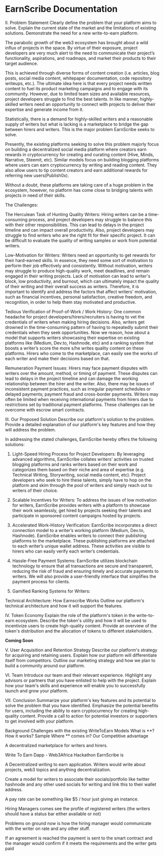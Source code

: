 # EarnScribe Documentation

II. Problem Statement
Clearly define the problem that your platform aims to solve.
Explain the current state of the market and the limitations of existing solutions.
Demonstrate the need for a new write-to-earn platform.

The parabolic growth of the web3 ecosystem has brought about a wild influx of projects in the space. By virtue of their exposure, project developers are very much alert to the need to communicate their project’s functionality, aspirations, and roadmaps, and market their products to their target audience.

This is achieved through diverse forms of content creation (i.e. articles, blog posts, social media content, whitepaper documentation, code repository writeups, etc.). The ultimate idea here is that every project needs written content to fuel its product marketing campaigns and to engage with its community. However, due to limited team sizes and available resources, project developers struggle to find the best talents. In like manner, highly-skilled writers need an opportunity to connect with projects to deliver their expertise and generate income from it.

Statistically, there is a demand for highly-skilled writers and a reasonable supply of writers but what is lacking is a marketplace to bridge the gap between hirers and writers. This is the major problem EarnScribe seeks to solve.

Presently, the existing platforms seeking to solve this problem majorly focus on building a decentralized social media platform where creators earn rewards in cryptocurrency for creating and curating content (Hive, Minds, Narrative, Steemit, etc). Similar models focus on building blogging platforms where users can earn cryptocurrency by writing and reading content. They also allow users to tip content creators and earn additional rewards for referring new users(Publish0x).

Without a doubt, these platforms are taking care of a huge problem in the ecosystem, however, no platform has come close to bridging talents with projects in need of their skills.

The Challenges:

The Herculean Task of Hunting Quality Writers: Hiring writers can be a time-consuming process, and project developers may struggle to balance this with their other responsibilities. This can lead to delays in the project timeline and can impact overall productivity.
Also, project developers may struggle to find writers who are the right fit for their specific project. It can be difficult to evaluate the quality of writing samples or work from potential writers.

Low-Motivation for Writers: Writers need an opportunity to get rewards for their hard-earned skills. In essence, they need some sort of motivation to perform their job effectively and consistently. Without motivation, writers may struggle to produce high-quality work, meet deadlines, and remain engaged in their writing projects. Lack of motivation can lead to writer's block, low productivity, and burnout, which can ultimately impact the quality of their writing and their overall success as writers. Therefore, it is important to identify and address the factors that affect writers' motivation, such as financial incentives, personal satisfaction, creative freedom, and recognition, in order to help them stay motivated and productive.

Tedious Verification of Proof-of-Work / Work History: One common headache for project developers/hirers/recruiters is having to vet the credentials of writers when making hiring decisions. Also, writers get drowned in the time-consuming pattern of having to repeatedly submit their credentials when they seek opportunities. Now we reason, how about a model that supports writers showcasing their expertise on existing platforms like (Medium, Dev.to, Hashnode, etc) and a ranking system that boosts a writer’s score the more s/he writes quality content on these platforms. Hirers who come to the marketplace, can easily see the works of each writer and make their decisions based on that.

Remuneration Payment Issues: Hirers may face payment disputes with writers over the amount, method, or timing of payment. These disputes can lead to delays in the project timeline and can damage the working relationship between the hirer and the writer. Also, there may be issues of inconsistent payment practices, such as irregular payment schedules or delayed payments; payment fraud and cross-border payments. Writers may often be limited when receiving international payments from hirers due to restrictions set by traditional payment platforms. These challenges can be overcome with escrow smart contracts.

III. Our Proposed Solution
Describe our platform's solution to the problem.
Provide a detailed explanation of our platform's key features and how they will address the problem.

In addressing the stated challenges, EarnScribe hereby offers the following solutions:

1. Light-Speed Hiring Process for Project Developers: By leveraging advanced algorithms, EarnScribe collates writers’ activities on trusted blogging platforms and ranks writers based on their work and categorizes them based on their niche and area of expertise (e.g. Technical Writing, Storywriting, social media content, etc).
   Project developers who seek to hire these talents, simply have to hop on the platform and skim through the pool of writers and simply reach out to writers of their choice.

2. Scalable Incentives for Writers: To address the issues of low motivation for writers, EarnScribe provides writers with a platform to showcase their work seamlessly, get hired by projects seeking their talents and participate in sponsored content campaigns hosted by projects.

3) Accelerated Work-History Verification: EarnScribe incorporates a direct connection model to a writer’s working platform (Medium, Dev.to, Hashnode). EarnScribe enables writers to connect their publishing platforms to the marketplace. These publishing platforms are attached to each writer’s unique wallet address. These activities are visible to hirers who can easily verify each writer’s credentials.

4. Hassle-Free Payment Systems: EarnScribe utilizes blockchain technology to ensure that all transactions are secure and transparent, reducing the risk of fraud and ensuring timely and accurate payments to writers. We will also provide a user-friendly interface that simplifies the payment process for clients.

5. Gamified Ranking Systems for Writers:

Technical Architecture: How Earnscribe Works
Outline our platform's technical architecture and how it will support the features.

IV. Token Economy
Explain the role of the platform's token in the write-to-earn ecosystem.
Describe the token's utility and how it will be used to incentivize users to create high-quality content.
Provide an overview of the token's distribution and the allocation of tokens to different stakeholders.

**Coming Soon**

V. User Acquisition and Retention Strategy
Describe our platform's strategy for acquiring and retaining users.
Explain how our platform will differentiate itself from competitors.
Outline our marketing strategy and how we plan to build a community around our platform.

VI. Team
Introduce our team and their relevant experience.
Highlight any advisors or partners that you have enlisted to help with the project.
Explain how your team's skills and experience will enable you to successfully launch and grow your platform.

VII. Conclusion
Summarize your platform's key features and its potential to solve the problem that you have identified.
Emphasize the potential benefits for users, including the ability to earn cryptocurrency for creating high-quality content.
Provide a call to action for potential investors or supporters to get involved with your platform.

Background
Challenges with the existing WriteToEarn Models
What is **?
How it works?
Sample
Where ** comes in? Our Competitive advantage

A decentralized marketplace for writers and hirers.

Write To Earn Dapp - Web3Africa Hackathon
EarnScribe is

A Decentralized writing to earn application. Writers would write about projects, web3 topics and anything decentralization.

Create a model for writers to associate their socials/portfolio like twitter hashnode and any other used socials for writing and link this to their wallet address.

A pay rate can be something like \$5 / hour just giving an instance.

Hiring Managers comes see the profile of registered writers (the writers should have a status bar either available or not)

Problems on ground now is how the hiring manager would communicate with the writer on rate and any other stuff.

If an agreement is reached the payment is sent to the smart contract and the manager would confirm if it meets the requirements and the writer gets paid
